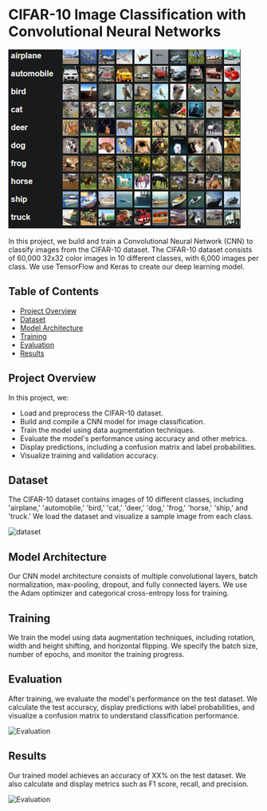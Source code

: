 # CIFAR-10 Image Classification with Convolutional Neural Networks

![CIFAR-10](images/cifar10.png)

In this project, we build and train a Convolutional Neural Network (CNN) to classify images from the CIFAR-10 dataset. The CIFAR-10 dataset consists of 60,000 32x32 color images in 10 different classes, with 6,000 images per class. We use TensorFlow and Keras to create our deep learning model.

## Table of Contents
- [Project Overview](#project-overview)
- [Dataset](#dataset)
- [Model Architecture](#model-architecture)
- [Training](#training)
- [Evaluation](#evaluation)
- [Results](#results)


## Project Overview

In this project, we:

- Load and preprocess the CIFAR-10 dataset.
- Build and compile a CNN model for image classification.
- Train the model using data augmentation techniques.
- Evaluate the model's performance using accuracy and other metrics.
- Display predictions, including a confusion matrix and label probabilities.
- Visualize training and validation accuracy.

## Dataset

The CIFAR-10 dataset contains images of 10 different classes, including 'airplane,' 'automobile,' 'bird,' 'cat,' 'deer,' 'dog,' 'frog,' 'horse,' 'ship,' and 'truck.' We load the dataset and visualize a sample image from each class.

![dataset](dataset.png)

## Model Architecture

Our CNN model architecture consists of multiple convolutional layers, batch normalization, max-pooling, dropout, and fully connected layers. We use the Adam optimizer and categorical cross-entropy loss for training.

## Training

We train the model using data augmentation techniques, including rotation, width and height shifting, and horizontal flipping. We specify the batch size, number of epochs, and monitor the training progress.


## Evaluation

After training, we evaluate the model's performance on the test dataset. We calculate the test accuracy, display predictions with label probabilities, and visualize a confusion matrix to understand classification performance.

![Evaluation](evaluation.png)

## Results

Our trained model achieves an accuracy of XX% on the test dataset. We also calculate and display metrics such as F1 score, recall, and precision.

![Evaluation](evaluation.png)





